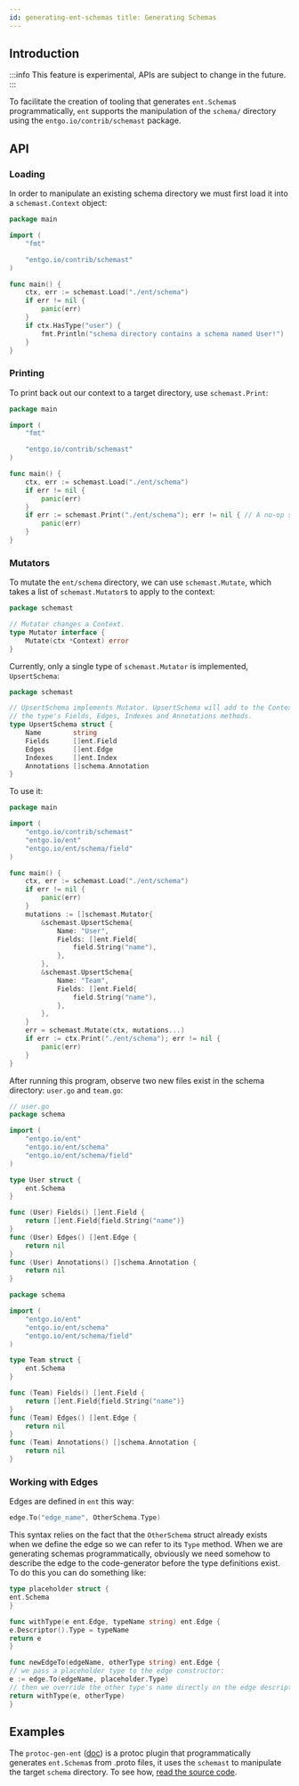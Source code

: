 ```yaml
---
id: generating-ent-schemas title: Generating Schemas
---
```


## Introduction

:::info This feature is experimental, APIs are subject to change in the future.
:::

To facilitate the creation of tooling that generates `ent.Schema`s programmatically, `ent` supports the manipulation of
the `schema/` directory using the `entgo.io/contrib/schemast` package.

## API

### Loading

In order to manipulate an existing schema directory we must first load it into a `schemast.Context` object:

```go
package main

import (
	"fmt"

	"entgo.io/contrib/schemast"
)

func main() {
	ctx, err := schemast.Load("./ent/schema")
	if err != nil {
		panic(err)
	}
	if ctx.HasType("user") {
		fmt.Println("schema directory contains a schema named User!")
	}
}
```

### Printing

To print back out our context to a target directory, use `schemast.Print`:

```go
package main

import (
	"fmt"

	"entgo.io/contrib/schemast"
)

func main() {
	ctx, err := schemast.Load("./ent/schema")
	if err != nil {
		panic(err)
	}
	if err := schemast.Print("./ent/schema"); err != nil { // A no-op since we did not manipulate the Context at all.
		panic(err)
	}
}
```

### Mutators

To mutate the `ent/schema` directory, we can use `schemast.Mutate`, which takes a list of
`schemast.Mutator`s to apply to the context:

```go
package schemast

// Mutator changes a Context.
type Mutator interface {
	Mutate(ctx *Context) error
}
```

Currently, only a single type of `schemast.Mutator` is implemented, `UpsertSchema`:

```go
package schemast

// UpsertSchema implements Mutator. UpsertSchema will add to the Context the type named Name if not present and rewrite
// the type's Fields, Edges, Indexes and Annotations methods.
type UpsertSchema struct {
	Name        string
	Fields      []ent.Field
	Edges       []ent.Edge
	Indexes     []ent.Index
	Annotations []schema.Annotation
}
```

To use it:

```go
package main

import (
	"entgo.io/contrib/schemast"
	"entgo.io/ent"
	"entgo.io/ent/schema/field"
)

func main() {
	ctx, err := schemast.Load("./ent/schema")
	if err != nil {
		panic(err)
	}
	mutations := []schemast.Mutator{
		&schemast.UpsertSchema{
			Name: "User",
			Fields: []ent.Field{
				field.String("name"),
			},
		},
		&schemast.UpsertSchema{
			Name: "Team",
			Fields: []ent.Field{
				field.String("name"),
			},
		},
	}
	err = schemast.Mutate(ctx, mutations...)
	if err := ctx.Print("./ent/schema"); err != nil {
		panic(err)
	}
}
```

After running this program, observe two new files exist in the schema directory: `user.go` and `team.go`:

```go
// user.go
package schema

import (
	"entgo.io/ent"
	"entgo.io/ent/schema"
	"entgo.io/ent/schema/field"
)

type User struct {
	ent.Schema
}

func (User) Fields() []ent.Field {
	return []ent.Field{field.String("name")}
}
func (User) Edges() []ent.Edge {
	return nil
}
func (User) Annotations() []schema.Annotation {
	return nil
}
```

```go
package schema

import (
	"entgo.io/ent"
	"entgo.io/ent/schema"
	"entgo.io/ent/schema/field"
)

type Team struct {
	ent.Schema
}

func (Team) Fields() []ent.Field {
	return []ent.Field{field.String("name")}
}
func (Team) Edges() []ent.Edge {
	return nil
}
func (Team) Annotations() []schema.Annotation {
	return nil
}
```

### Working with Edges

Edges are defined in `ent` this way:

```go
edge.To("edge_name", OtherSchema.Type)
```

This syntax relies on the fact that the `OtherSchema` struct already exists when we define the edge so we can refer to
its `Type` method. When we are generating schemas programmatically, obviously we need somehow to describe the edge to
the code-generator before the type definitions exist. To do this you can do something like:

```go
type placeholder struct {
ent.Schema
}

func withType(e ent.Edge, typeName string) ent.Edge {
e.Descriptor().Type = typeName
return e
}

func newEdgeTo(edgeName, otherType string) ent.Edge {
// we pass a placeholder type to the edge constructor:
e := edge.To(edgeName, placeholder.Type)
// then we override the other type's name directly on the edge descriptor: 
return withType(e, otherType)
}
```

## Examples

The `protoc-gen-ent` ([doc](https://github.com/ent/contrib/tree/master/entproto/cmd/protoc-gen-ent)) is a protoc plugin
that programmatically generates `ent.Schema`s from .proto files, it uses the `schemast` to manipulate the
target `schema` directory. To see
how, [read the source code](https://github.com/ent/contrib/blob/master/entproto/cmd/protoc-gen-ent/main.go#L34).